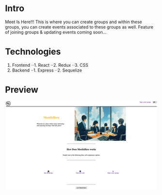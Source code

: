 # Intro
Meet Is Here!!! This is where you can create groups and within these groups, you can create events associated to these groups as well.
Feature of joining groups & updating events coming soon...

# Technologies
1. Frontend
⋅⋅1. React
⋅⋅2. Redux
⋅⋅3. CSS
 2. Backend
⋅⋅1. Express
⋅⋅2. Sequelize

# Preview
![alt text](image/ProjectPreviewImage.png)